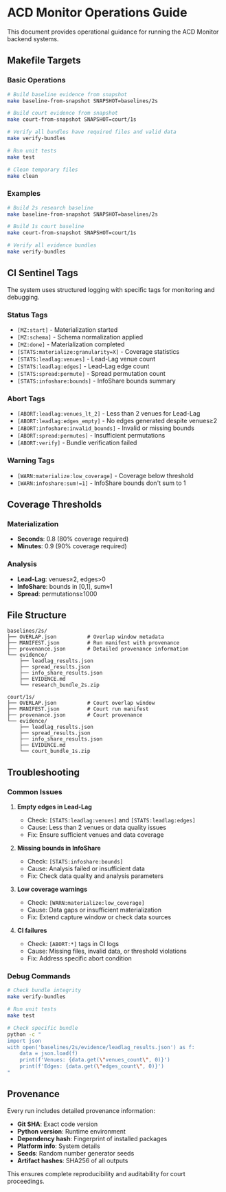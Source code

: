 # ACD Monitor Operations Guide

This document provides operational guidance for running the ACD Monitor backend systems.

## Makefile Targets

### Basic Operations

```bash
# Build baseline evidence from snapshot
make baseline-from-snapshot SNAPSHOT=baselines/2s

# Build court evidence from snapshot  
make court-from-snapshot SNAPSHOT=court/1s

# Verify all bundles have required files and valid data
make verify-bundles

# Run unit tests
make test

# Clean temporary files
make clean
```

### Examples

```bash
# Build 2s research baseline
make baseline-from-snapshot SNAPSHOT=baselines/2s

# Build 1s court baseline
make court-from-snapshot SNAPSHOT=court/1s

# Verify all evidence bundles
make verify-bundles
```

## CI Sentinel Tags

The system uses structured logging with specific tags for monitoring and debugging.

### Status Tags

- `[MZ:start]` - Materialization started
- `[MZ:schema]` - Schema normalization applied
- `[MZ:done]` - Materialization completed
- `[STATS:materialize:granularity=X]` - Coverage statistics
- `[STATS:leadlag:venues]` - Lead-Lag venue count
- `[STATS:leadlag:edges]` - Lead-Lag edge count
- `[STATS:spread:permute]` - Spread permutation count
- `[STATS:infoshare:bounds]` - InfoShare bounds summary

### Abort Tags

- `[ABORT:leadlag:venues_lt_2]` - Less than 2 venues for Lead-Lag
- `[ABORT:leadlag:edges_empty]` - No edges generated despite venues≥2
- `[ABORT:infoshare:invalid_bounds]` - Invalid or missing bounds
- `[ABORT:spread:permutes]` - Insufficient permutations
- `[ABORT:verify]` - Bundle verification failed

### Warning Tags

- `[WARN:materialize:low_coverage]` - Coverage below threshold
- `[WARN:infoshare:sum!=1]` - InfoShare bounds don't sum to 1

## Coverage Thresholds

### Materialization
- **Seconds**: 0.8 (80% coverage required)
- **Minutes**: 0.9 (90% coverage required)

### Analysis
- **Lead-Lag**: venues≥2, edges>0
- **InfoShare**: bounds in [0,1], sum≈1
- **Spread**: permutations≥1000

## File Structure

```
baselines/2s/
├── OVERLAP.json          # Overlap window metadata
├── MANIFEST.json         # Run manifest with provenance
├── provenance.json       # Detailed provenance information
└── evidence/
    ├── leadlag_results.json
    ├── spread_results.json
    ├── info_share_results.json
    ├── EVIDENCE.md
    └── research_bundle_2s.zip

court/1s/
├── OVERLAP.json          # Court overlap window
├── MANIFEST.json         # Court run manifest
├── provenance.json       # Court provenance
└── evidence/
    ├── leadlag_results.json
    ├── spread_results.json
    ├── info_share_results.json
    ├── EVIDENCE.md
    └── court_bundle_1s.zip
```

## Troubleshooting

### Common Issues

1. **Empty edges in Lead-Lag**
   - Check: `[STATS:leadlag:venues]` and `[STATS:leadlag:edges]`
   - Cause: Less than 2 venues or data quality issues
   - Fix: Ensure sufficient venues and data coverage

2. **Missing bounds in InfoShare**
   - Check: `[STATS:infoshare:bounds]`
   - Cause: Analysis failed or insufficient data
   - Fix: Check data quality and analysis parameters

3. **Low coverage warnings**
   - Check: `[WARN:materialize:low_coverage]`
   - Cause: Data gaps or insufficient materialization
   - Fix: Extend capture window or check data sources

4. **CI failures**
   - Check: `[ABORT:*]` tags in CI logs
   - Cause: Missing files, invalid data, or threshold violations
   - Fix: Address specific abort condition

### Debug Commands

```bash
# Check bundle integrity
make verify-bundles

# Run unit tests
make test

# Check specific bundle
python -c "
import json
with open('baselines/2s/evidence/leadlag_results.json') as f:
    data = json.load(f)
    print(f'Venues: {data.get(\"venues_count\", 0)}')
    print(f'Edges: {data.get(\"edges_count\", 0)}')
"
```

## Provenance

Every run includes detailed provenance information:

- **Git SHA**: Exact code version
- **Python version**: Runtime environment
- **Dependency hash**: Fingerprint of installed packages
- **Platform info**: System details
- **Seeds**: Random number generator seeds
- **Artifact hashes**: SHA256 of all outputs

This ensures complete reproducibility and auditability for court proceedings.
